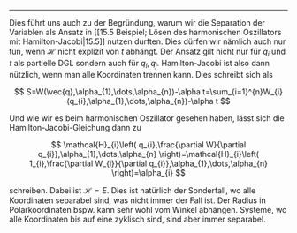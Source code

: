 ***

Dies führt uns auch zu der Begründung, warum wir die Separation der Variablen als Ansatz in [[15.5 Beispiel; Lösen des harmonischen Oszillators mit Hamilton-Jacobi|15.5]] nutzen durften. Dies dürfen wir nämlich auch nur tun, wenn $\mathcal{H}$ nicht explizit von $t$ abhängt. Der Ansatz gilt nicht nur für $q_{i}$ und $t$ als partielle DGL sondern auch für $q_{i},q_{j}$. Hamilton-Jacobi ist also dann nützlich, wenn man alle Koordinaten trennen kann. Dies schreibt sich als

$$
S=W(\vec{q},\alpha_{1},\dots,\alpha_{n})-\alpha t=\sum_{i=1}^{n}W_{i}(q_{i},\alpha_{1},\dots,\alpha_{n})-\alpha t
$$

Und wie wir es beim harmonischen Oszillator gesehen haben, lässt sich die Hamilton-Jacobi-Gleichung dann zu 

$$
\mathcal{H}_{i}\left( q_{i},\frac{\partial W}{\partial q_{i}},\alpha_{1},\dots,\alpha_{n}  \right)=\mathcal{H}_{i}\left( 1_{i},\frac{\partial W_{i}}{\partial q_{i}},\alpha_{1},\dots,\alpha_{n}  \right)=\alpha_{i}
$$

schreiben. Dabei ist $\mathcal{H}=E$. Dies ist natürlich der Sonderfall, wo alle Koordinaten separabel sind, was nicht immer der Fall ist. Der Radius in Polarkoordinaten bspw. kann sehr wohl vom Winkel abhängen. Systeme, wo alle Koordinaten bis auf eine zyklisch sind, sind aber immer separabel.
